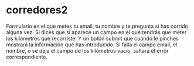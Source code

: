 # corredores2
Formulario en el que metes tu email, tu nombre y te pregunta si has corrido alguna vez. Si dices que sí aparece un campo en el que tendrás que meter los kilómetros que recorriste. Y un botón submit que cuando le pinches mostrará la información que has introducido. Si falla el campo email, el nombre, o se deja el campo de los kilómetros vacío, saltará el error correspondiente.
